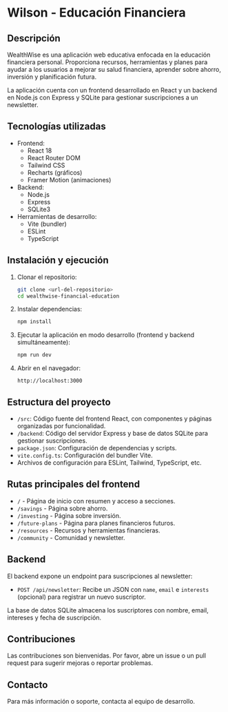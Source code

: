 # Wilson - Educación Financiera

## Descripción
WealthWise es una aplicación web educativa enfocada en la educación financiera personal. Proporciona recursos, herramientas y planes para ayudar a los usuarios a mejorar su salud financiera, aprender sobre ahorro, inversión y planificación futura.

La aplicación cuenta con un frontend desarrollado en React y un backend en Node.js con Express y SQLite para gestionar suscripciones a un newsletter.

## Tecnologías utilizadas
- Frontend:
  - React 18
  - React Router DOM
  - Tailwind CSS
  - Recharts (gráficos)
  - Framer Motion (animaciones)
- Backend:
  - Node.js
  - Express
  - SQLite3
- Herramientas de desarrollo:
  - Vite (bundler)
  - ESLint
  - TypeScript

## Instalación y ejecución

1. Clonar el repositorio:
   ```bash
   git clone <url-del-repositorio>
   cd wealthwise-financial-education
   ```

2. Instalar dependencias:
   ```bash
   npm install
   ```

3. Ejecutar la aplicación en modo desarrollo (frontend y backend simultáneamente):
   ```bash
   npm run dev
   ```

4. Abrir en el navegador:
   ```
   http://localhost:3000
   ```

## Estructura del proyecto

- `/src`: Código fuente del frontend React, con componentes y páginas organizadas por funcionalidad.
- `/backend`: Código del servidor Express y base de datos SQLite para gestionar suscripciones.
- `package.json`: Configuración de dependencias y scripts.
- `vite.config.ts`: Configuración del bundler Vite.
- Archivos de configuración para ESLint, Tailwind, TypeScript, etc.

## Rutas principales del frontend

- `/` - Página de inicio con resumen y acceso a secciones.
- `/savings` - Página sobre ahorro.
- `/investing` - Página sobre inversión.
- `/future-plans` - Página para planes financieros futuros.
- `/resources` - Recursos y herramientas financieras.
- `/community` - Comunidad y newsletter.

## Backend

El backend expone un endpoint para suscripciones al newsletter:

- `POST /api/newsletter`: Recibe un JSON con `name`, `email` e `interests` (opcional) para registrar un nuevo suscriptor.

La base de datos SQLite almacena los suscriptores con nombre, email, intereses y fecha de suscripción.

## Contribuciones

Las contribuciones son bienvenidas. Por favor, abre un issue o un pull request para sugerir mejoras o reportar problemas.

## Contacto

Para más información o soporte, contacta al equipo de desarrollo.
